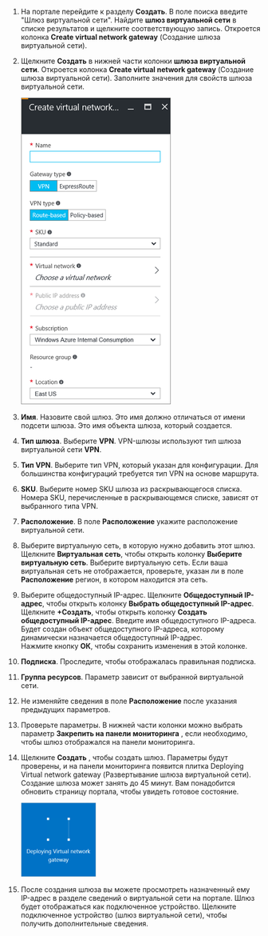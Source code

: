 1. На портале перейдите к разделу **Создать**. В поле поиска введите "Шлюз виртуальной сети". Найдите **шлюз виртуальной сети** в списке результатов и щелкните соответствующую запись. Откроется колонка **Create virtual network gateway** (Создание шлюза виртуальной сети).
2. Щелкните **Создать** в нижней части колонки **шлюза виртуальной сети**. Откроется колонка **Create virtual network gateway** (Создание шлюза виртуальной сети). Заполните значения для свойств шлюза виртуальной сети.
   
    ![Поля колонки "Создание шлюза виртуальной сети"](./media/vpn-gateway-add-gw-rm-portal-include/createvnetgw300.png "Create virtual network gateway blade fields")
3. **Имя**. Назовите свой шлюз. Это имя должно отличаться от имени подсети шлюза. Это имя объекта шлюза, который создается.
4. **Тип шлюза**. Выберите **VPN**. VPN-шлюзы используют тип шлюза виртуальной сети **VPN**. 
5. **Тип VPN**. Выберите тип VPN, который указан для конфигурации. Для большинства конфигураций требуется тип VPN на основе маршрута.
6. **SKU**. Выберите номер SKU шлюза из раскрывающегося списка. Номера SKU, перечисленные в раскрывающемся списке, зависят от выбранного типа VPN.
7. **Расположение**. В поле **Расположение** укажите расположение виртуальной сети.
8. Выберите виртуальную сеть, в которую нужно добавить этот шлюз. Щелкните **Виртуальная сеть**, чтобы открыть колонку **Выберите виртуальную сеть**. Выберите виртуальную сеть. Если ваша виртуальная сеть не отображается, проверьте, указан ли в поле **Расположение** регион, в котором находится эта сеть.
9. Выберите общедоступный IP-адрес. Щелкните **Общедоступный IP-адрес**, чтобы открыть колонку **Выбрать общедоступный IP-адрес**. Щелкните **+Создать**, чтобы открыть колонку **Создать общедоступный IP-адрес**. Введите имя общедоступного IP-адреса. Будет создан объект общедоступного IP-адреса, которому динамически назначается общедоступный IP-адрес.<br>Нажмите кнопку **ОК**, чтобы сохранить изменения в этой колонке.
10. **Подписка**. Проследите, чтобы отображалась правильная подписка.
11. **Группа ресурсов**. Параметр зависит от выбранной виртуальной сети. 
12. Не изменяйте сведения в поле **Расположение** после указания предыдущих параметров.
13. Проверьте параметры. В нижней части колонки можно выбрать параметр **Закрепить на панели мониторинга** , если необходимо, чтобы шлюз отображался на панели мониторинга.
14. Щелкните **Создать** , чтобы создать шлюз. Параметры будут проверены, и на панели мониторинга появится плитка Deploying Virtual network gateway (Развертывание шлюза виртуальной сети). Создание шлюза может занять до 45 минут. Вам понадобится обновить страницу портала, чтобы увидеть готовое состояние.
    
    ![Развертывание шлюза виртуальной сети](./media/vpn-gateway-add-gw-rm-portal-include/deployvnetgw150.png "Deploying Virtual network gateway")
15. После создания шлюза вы можете просмотреть назначенный ему IP-адрес в разделе сведений о виртуальной сети на портале. Шлюз будет отображаться как подключенное устройство. Щелкните подключенное устройство (шлюз виртуальной сети), чтобы получить дополнительные сведения.



<!--HONumber=Nov16_HO2-->


